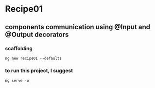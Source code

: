 # Recipe01

## components communication using @Input and @Output decorators

### scaffolding

```text
ng new recipe01 --defaults
```

### to run this project, I suggest

```text
ng serve -o
```
